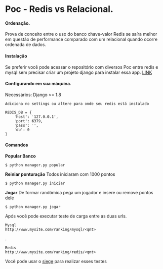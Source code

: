 Poc - Redis vs Relacional. 
===================

#### Ordenação.
Prova de conceito entre o uso do banco chave-valor Redis se saíra melhor em questão de performance comparado com um relacional quando ocorre ordenada de dados.

#### Instalação
Se preferir você pode acessar o repositório com diversos Poc entre redis e mysql sem precisar criar um projeto django para instalar essa app. [LINK](https://github.com/douglasbastos/redis_practice_with_django)

#### Configurando em sua máquina.

Necessários:
Django >= 1.8

    Adiciona no settings ou altere para onde seu redis está instalado
    
    REDIS_DB = {
        'host': '127.0.0.1',
        'port': 6379,
        'pass': '',
        'db': 0
    }

#### Comandos

<b>Popular Banco</b>
    
    $ python manager.py popular

<b>Reiniar ponturação</b> 
Todos iniciaram com 1000 pontos
    
    $ python manager.py iniciar
    
<b>Jogar</b> 
De formar randômica pega um jogador e insere ou remove pontos dele
    
    $ python manager.py jogar

Após você pode executar teste de carga entre as duas urls.

    Mysql
    http://www.mysite.com/ranking/mysql/<qnt>
.

    Redis
    http://www.mysite.com/ranking/redis/<qnt>

Você pode usar o [siege](https://www.joedog.org/siege-manual/) para realizar esses testes